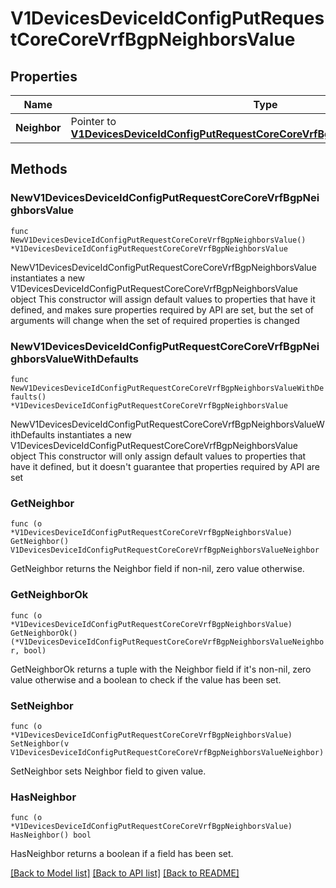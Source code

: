 # V1DevicesDeviceIdConfigPutRequestCoreCoreVrfBgpNeighborsValue

## Properties

Name | Type | Description | Notes
------------ | ------------- | ------------- | -------------
**Neighbor** | Pointer to [**V1DevicesDeviceIdConfigPutRequestCoreCoreVrfBgpNeighborsValueNeighbor**](V1DevicesDeviceIdConfigPutRequestCoreCoreVrfBgpNeighborsValueNeighbor.md) |  | [optional] 

## Methods

### NewV1DevicesDeviceIdConfigPutRequestCoreCoreVrfBgpNeighborsValue

`func NewV1DevicesDeviceIdConfigPutRequestCoreCoreVrfBgpNeighborsValue() *V1DevicesDeviceIdConfigPutRequestCoreCoreVrfBgpNeighborsValue`

NewV1DevicesDeviceIdConfigPutRequestCoreCoreVrfBgpNeighborsValue instantiates a new V1DevicesDeviceIdConfigPutRequestCoreCoreVrfBgpNeighborsValue object
This constructor will assign default values to properties that have it defined,
and makes sure properties required by API are set, but the set of arguments
will change when the set of required properties is changed

### NewV1DevicesDeviceIdConfigPutRequestCoreCoreVrfBgpNeighborsValueWithDefaults

`func NewV1DevicesDeviceIdConfigPutRequestCoreCoreVrfBgpNeighborsValueWithDefaults() *V1DevicesDeviceIdConfigPutRequestCoreCoreVrfBgpNeighborsValue`

NewV1DevicesDeviceIdConfigPutRequestCoreCoreVrfBgpNeighborsValueWithDefaults instantiates a new V1DevicesDeviceIdConfigPutRequestCoreCoreVrfBgpNeighborsValue object
This constructor will only assign default values to properties that have it defined,
but it doesn't guarantee that properties required by API are set

### GetNeighbor

`func (o *V1DevicesDeviceIdConfigPutRequestCoreCoreVrfBgpNeighborsValue) GetNeighbor() V1DevicesDeviceIdConfigPutRequestCoreCoreVrfBgpNeighborsValueNeighbor`

GetNeighbor returns the Neighbor field if non-nil, zero value otherwise.

### GetNeighborOk

`func (o *V1DevicesDeviceIdConfigPutRequestCoreCoreVrfBgpNeighborsValue) GetNeighborOk() (*V1DevicesDeviceIdConfigPutRequestCoreCoreVrfBgpNeighborsValueNeighbor, bool)`

GetNeighborOk returns a tuple with the Neighbor field if it's non-nil, zero value otherwise
and a boolean to check if the value has been set.

### SetNeighbor

`func (o *V1DevicesDeviceIdConfigPutRequestCoreCoreVrfBgpNeighborsValue) SetNeighbor(v V1DevicesDeviceIdConfigPutRequestCoreCoreVrfBgpNeighborsValueNeighbor)`

SetNeighbor sets Neighbor field to given value.

### HasNeighbor

`func (o *V1DevicesDeviceIdConfigPutRequestCoreCoreVrfBgpNeighborsValue) HasNeighbor() bool`

HasNeighbor returns a boolean if a field has been set.


[[Back to Model list]](../README.md#documentation-for-models) [[Back to API list]](../README.md#documentation-for-api-endpoints) [[Back to README]](../README.md)


